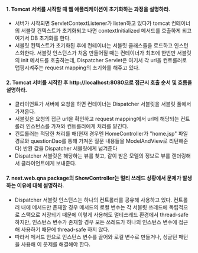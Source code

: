 #### 1. Tomcat 서버를 시작할 때 웹 애플리케이션이 초기화하는 과정을 설명하라.
* 서버가 시작되면 ServletContextListener가 listen하고 있다가 tomcat 컨테이너의 서블릿 컨텍스트가 초기화되고 나면 contextInitialized 메서드를 호출하게 되고 여기서 DB 초기화를 한다.
* 서블릿 컨텍스트가 초기화된 후에 컨테이너는 서블릿 클래스들을 로드하고 인스턴스화한다. 서블릿 인스턴스가 처음 만들어질 때는 컨테이너가 최초에 한번만 서블릿의 init 메서드를 호출하는데, Dispatcher Servlet은 여기서 각 url을 컨트롤러로 맵핑시켜주는 request mapping의 초기화를 해주고 있다.

#### 2. Tomcat 서버를 시작한 후 http://localhost:8080으로 접근시 호출 순서 및 흐름을 설명하라.
* 클라이언트가 서버에 요청을 하면 컨테이너는 Dispatcher 서블릿을 서블릿 풀에서 가져온다.
* 서블릿은 요청의 접근 url을 확인하고 request mapping에서 url에 해당되는 컨트롤러 인스턴스를 가져와 컨트롤러에게 처리를 맡긴다.
* 컨트롤러는 적당한 처리를 해(현재 경우엔 HomeController가 "home.jsp" 파일 경로와 questionDao를 통해 가져온 질문 내용들을 ModelAndView로 리턴해준다) 반환 값을 Dispatcher 서블릿에게 넘겨준다
* Dispatcher 서블릿은 해당하는 뷰를 찾고, 같이 받은 모델의 정보로 뷰를 렌더링해서 클라이언트에게 보내준다.

#### 7. next.web.qna package의 ShowController는 멀티 쓰레드 상황에서 문제가 발생하는 이유에 대해 설명하라.
* Dispatcher 서블릿 인스턴스는 하나의 컨트롤러를 공유해 사용하고 있다. 컨트롤러 내에 메서드만 존재할 경우 메서드의 로컬 변수는 각 서블릿 쓰레드에 독립적으로 스택으로 저장되기 때문에 이렇게 사용해도 멀티쓰레드 환경에서 thread-safe 하지만, 인스턴스 변수가 존재할 경우 모든 쓰레드가 하나의 인스턴스 변수에 접근해 사용하기 때문에 thread-safe 하지 않다.
* 따라서 메서드 안으로 인스턴스 변수를 끌어와 로컬 변수로 만들거나, 싱글턴 패턴을 사용해 이 문제를 해결해야 한다.
